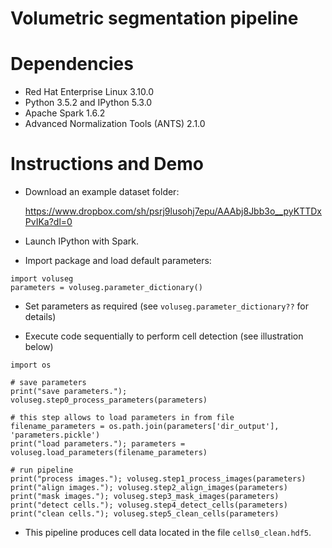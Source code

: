 # Volumetric segmentation pipeline #

# Dependencies
- Red Hat Enterprise Linux 3.10.0
- Python 3.5.2 and IPython 5.3.0
- Apache Spark 1.6.2
- Advanced Normalization Tools (ANTS) 2.1.0

# Instructions and Demo
- Download an example dataset folder: 

	https://www.dropbox.com/sh/psrj9lusohj7epu/AAAbj8Jbb3o__pyKTTDxPvIKa?dl=0

- Launch IPython with Spark.

- Import package and load default parameters:

```
import voluseg
parameters = voluseg.parameter_dictionary()
```

- Set parameters as required (see `voluseg.parameter_dictionary??` for details)

- Execute code sequentially to perform cell detection (see illustration below)

```
import os

# save parameters
print("save parameters."); voluseg.step0_process_parameters(parameters)

# this step allows to load parameters in from file
filename_parameters = os.path.join(parameters['dir_output'], 'parameters.pickle')
print("load parameters."); parameters = voluseg.load_parameters(filename_parameters)

# run pipeline
print("process images."); voluseg.step1_process_images(parameters)
print("align images."); voluseg.step2_align_images(parameters)
print("mask images."); voluseg.step3_mask_images(parameters)
print("detect cells."); voluseg.step4_detect_cells(parameters)
print("clean cells."); voluseg.step5_clean_cells(parameters)
```

- This pipeline produces cell data located in the file `cells0_clean.hdf5`.
